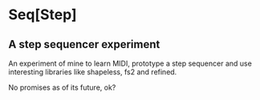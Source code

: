 
# Seq\[Step\] 

## A step sequencer experiment

An experiment of mine to learn MIDI, prototype a step sequencer and 
use interesting libraries like shapeless, fs2 and refined.

No promises as of its future, ok?